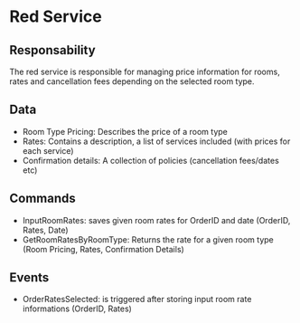 # Red Service

## Responsability
The red service is responsible for managing price information for rooms, rates and cancellation fees depending on the selected room type.

## Data

- Room Type Pricing: Describes the price of a room type
- Rates: Contains a description, a list of services included (with prices for each service)
- Confirmation details: A collection of policies (cancellation fees/dates etc)

## Commands

- InputRoomRates: saves given room rates for OrderID and date (OrderID, Rates, Date)
- GetRoomRatesByRoomType: Returns the rate for a given room type (Room Pricing, Rates, Confirmation Details)

## Events

- OrderRatesSelected: is triggered after storing input room rate informations (OrderID, Rates)